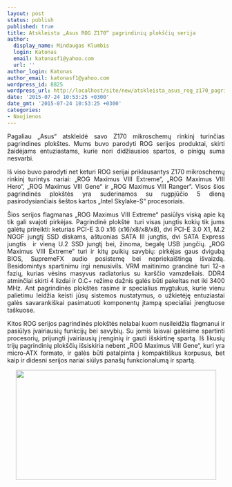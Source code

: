 ```yaml
---
layout: post
status: publish
published: true
title: Atskleista „Asus ROG Z170“ pagrindinių plokščių serija
author:
  display_name: Mindaugas Klumbis
  login: Katonas
  email: katonasf1@yahoo.com
  url: ''
author_login: Katonas
author_email: katonasf1@yahoo.com
wordpress_id: 8825
wordpress_url: http://localhost/site/new/atskleista_asus_rog_z170_pagrindiniu_ploksciu_serija/
date: '2015-07-24 10:53:25 +0300'
date_gmt: '2015-07-24 10:53:25 +0300'
categories:
- Naujienos
---
```

<p style="text-align: justify;">
	Pagaliau &bdquo;Asus&ldquo; atskleidė savo Z170 mikroschemų rinkinį turinčias pagrindines plok&scaron;tes. Mums buvo parodyti ROG serijos produktai, skirti žaidėjams entuziastams, kurie nori didžiausios spartos, o pinigų suma nesvarbi.</p>
<p style="text-align: justify;">
	I&scaron; viso buvo parodyti net keturi ROG serijai priklausantys Z170 mikroschemų rinkinį turintys nariai: &bdquo;ROG Maximus VIII Extreme&ldquo;, &bdquo;ROG Maximus VIII Hero&ldquo;, &bdquo;ROG Maximus VIII Gene&ldquo; ir &bdquo;ROG Maximus VIII Ranger&ldquo;. Visos &scaron;ios pagrindinės plok&scaron;tės yra suderinamos su rugpjūčio 5 dieną pasirodysiančiais &scaron;e&scaron;tos kartos &bdquo;Intel Skylake-S&ldquo; procesoriais.</p>
<p style="text-align: justify;">
	&Scaron;ios serijos flagmanas &bdquo;ROG Maximus VIII Extreme&ldquo; pasiūlys viską apie ką tik gali svajoti pirkėjas. Pagrindinė plok&scaron;tė&nbsp; turi visas jungtis kokių tik jums galėtų prireikti: keturias PCI-E 3.0 x16 (x16/x8/x8/x8), dvi PCI-E 3.0 X1, M.2 NGGF jungtį SSD diskams, a&scaron;tuonias SATA III jungtis, dvi SATA Express jungtis &nbsp;ir vieną U.2 SSD jungtį bei, žinoma, begalę USB jungčių. &bdquo;ROG Maximus VIII Extreme&ldquo; turi ir kitų puikių savybių: pirkėjas gaus dvigubą BIOS, SupremeFX audio posistemę bei nepriekai&scaron;tingą i&scaron;vaizdą. Besidomintys spartinimu irgi nenusivils. VRM maitinimo grandinė turi 12-a fazių, kurias vėsins masyvus radiatorius su kar&scaron;čio vamzdeliais. DDR4 atminčiai skirti 4 lizdai ir O.C+ režime dažnis galės būti pakeltas net iki 3400 MHz. Ant pagrindinės plok&scaron;tės rasime ir specialius mygtukus, kurie vienu palietimu leidžia keisti jūsų sistemos nustatymus, o užkietėję entuziastai galės savaranki&scaron;kai pasimatuoti komponentų įtampą specialiai įrengtuose ta&scaron;kuose.</p>
<p style="text-align: justify;">
	Kitos ROG serijos pagrindinės plok&scaron;tės nelabai kuom nusileidžia flagmanui ir pasiūlys įvairiausių funkcijų bei savybių. Su jomis laisvai galėsime spartinti procesorių, prijungti įvairiausių įrenginių ir gauti i&scaron;skirtinę spartą. I&scaron; likusių trijų pagrindinių plok&scaron;čių i&scaron;siskiria nebent &bdquo;ROG Maximus VIII Gene&ldquo;, kuri yra micro-ATX formato, ir galės būti patalpinta į kompakti&scaron;kus korpusus, bet kaip ir didesni serijos nariai siūlys pana&scaron;ų funkcionalumą ir spartą.</p>
<p style="text-align: center;">
	<a href="http://technews.lt/userfiles/ASUS-ROG-Z170-Motherboards.png"><img alt="" src="http://technews.lt/userfiles/ASUS-ROG-Z170-Motherboards.png" style="width: 464px; height: 254px;" /></a></p>
